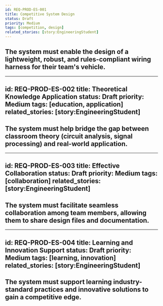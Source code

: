 ```yaml
---
id: REQ-PROD-ES-001
title: Competitive System Design
status: Draft
priority: Medium
tags: [competition, design]
related_stories: [story:EngineeringStudent]
---
```


## The system must enable the design of a lightweight, robust, and rules-compliant wiring harness for their team's vehicle.

---
id: REQ-PROD-ES-002
title: Theoretical Knowledge Application
status: Draft
priority: Medium
tags: [education, application]
related_stories: [story:EngineeringStudent]
---

## The system must help bridge the gap between classroom theory (circuit analysis, signal processing) and real-world application.

---
id: REQ-PROD-ES-003
title: Effective Collaboration
status: Draft
priority: Medium
tags: [collaboration]
related_stories: [story:EngineeringStudent]
---

## The system must facilitate seamless collaboration among team members, allowing them to share design files and documentation.

---
id: REQ-PROD-ES-004
title: Learning and Innovation Support
status: Draft
priority: Medium
tags: [learning, innovation]
related_stories: [story:EngineeringStudent]
---

## The system must support learning industry-standard practices and innovative solutions to gain a competitive edge.
